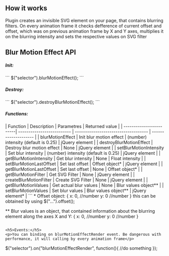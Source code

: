 <h2>How it works</h2>
<p>Plugin creates an invisible SVG element on your page, that contains blurring filters. On every animation frame it checks defference of current offset and offset, which was on previous animation frame by X and Y axes, multiplies it on the blurring intensity and sets the respective values on SVG filter</p>

<h2>Blur Motion Effect API</h2>
<h5>Init:</h5>
```
$("selector").blurMotionEffect();
```
<h5>Destroy:</h5>
```
$("selector").destroyBlurMotionEffect();
```

<h5>Functions:</h5>
| Function                | Description                | Parametres                           | Returned value       |
| ------------------------| -------------------------- | ------------------------------------ | -------------------- |
| blurMotionEffect        | Init blur motion effect    | (number) intensity (default is 0.25) | jQuery element       |
| destroyBlurMotionEffect | Destroy blur motion effect | None                                 | jQuery element       |
| setBlurMotionIntensity  | Set blur intensity         | (number) intensity (default is 0.25) | jQuery element       |
| getBlurMotionIntensity  | Get blur intensity         | None                                 | Float intensity      |
| setBlurMotionLastOffset | Set last offset            | Offset object*                       | jQuery element       |
| getBlurMotionLastOffset | Set last offset            | None                                 | Offset object*       |
| getBlurMotionFilter     | Get SVG Filter             | None                                 | jQuery element       |
| createBlurMotionFilter  | Create SVG Filter          | None                                 | jQuery element       |
| getBlurMotionValues     | Get actual blur values     | None                                 | Blur values object** |
| setBlurMotionValues     | Set blur values            | Blur values object**                 | jQuery element*      |
```
* Offset object: 
{
  x: 0, //number
  y: 0 //number
}
this can be obtained by using $("...").offset();

** Blur values is an object, that contained information about the blurring element along the axes X and Y:
{
  x: 0, //number
  y: 0 //number
}
```

<h5>Events:</h5>
<p>You can binding on blurMotionEffectRender event. Be dangerous with performance, it will calling by every animation frame</p>
```
$("selector").on("blurMotionEffectRender", function(){
  //do something
});
```
